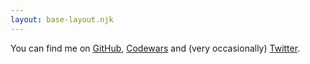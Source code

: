 ```yaml
---
layout: base-layout.njk
---
```


You can find me on [GitHub](https://github.com/akflds), [Codewars](https://www.codewars.com/users/akflds) and (very occasionally) [Twitter](https://twitter.com/_atk).

